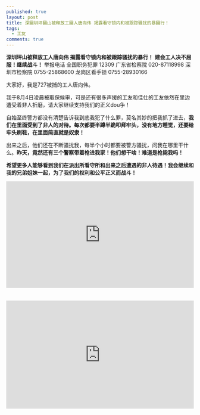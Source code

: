 ```yaml
---
published: true
layout: post
title: 深圝圳坪圝山被释放工圝人唐向伟 揭露看守锁内和被跟踪骚扰的暴圝行！
tags:
  - 工友
comments: true
---
```

**深圳坪山被释放工人唐向伟 揭露看守锁内和被跟踪骚扰的暴行！**
**建会工人决不屈服！继续战斗！**
举报电话
全国职务犯罪 12309
广东省检察院 020-87118998
深圳市检察院 0755-25868600
龙岗区看手锁 0755-28930166

大家好，我是727被捕的工人唐向伟。

我于8月4日凌晨被取保候审，可是还有很多声援的工友和佳仕的工友依然在里边遭受着非人折磨，请大家继续支持我们的正义dou争！

自始至终警方都没有清楚告诉我到底我犯了什么罪，莫名其妙的把我抓了进去，**我们在里面受到了非人的对待。每次都要半蹲半跪叩拜牢头，没有地方睡觉，还要给牢头刷鞋，在里面简直就是奴隶！**

出来之后，他们还在不断骚扰我，每半个小时都要被警方骚扰，问我在哪里干什么。**昨天，竟然还有三个警察带着枪进我家！他们想干啥！难道是枪毙我吗！**

**希望更多人能够看到我们在派出所看守所和出来之后遭遇的非人待遇！我会继续和我的兄弟姐妹一起，为了我们的权利和公平正义而战斗！**

<div style="width:100%;height:0px;position:relative;padding-bottom:56.667%;"><iframe src="https://streamable.com/s/ferpw/rqdjdx" frameborder="0" width="100%" height="100%" allowfullscreen style="width:100%;height:100%;position:absolute;left:0px;top:0px;overflow:hidden;"></iframe></div>

<br >
<br >

<div style="width:100%;height:0px;position:relative;padding-bottom:57.500%;"><iframe src="https://streamable.com/s/jp8x1/ofqcph" frameborder="0" width="100%" height="100%" allowfullscreen style="width:100%;height:100%;position:absolute;left:0px;top:0px;overflow:hidden;"></iframe></div>
